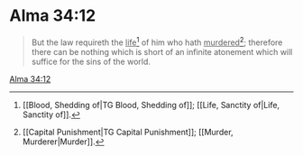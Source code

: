 # Alma 34:12

> But the law requireth the <u>life</u>[^a] of him who hath <u>murdered</u>[^b]; therefore there can be nothing which is short of an infinite atonement which will suffice for the sins of the world.

[Alma 34:12](https://www.churchofjesuschrist.org/study/scriptures/bofm/alma/34?lang=eng&id=p12#p12)


[^a]: [[Blood, Shedding of|TG Blood, Shedding of]]; [[Life, Sanctity of|Life, Sanctity of]].  
[^b]: [[Capital Punishment|TG Capital Punishment]]; [[Murder, Murderer|Murder]].  
